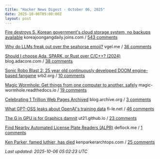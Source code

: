 ```yaml
---
title: "Hacker News Digest · October 06, 2025"
date: 2025-10-06T05:00:00Z
layout: post
---
```


[Fire destroys S. Korean government's cloud storage system, no backups available](https://koreajoongangdaily.joins.com/news/2025-10-01/national/socialAffairs/NIRS-fire-destroys-governments-cloud-storage-system-no-backups-available/2412936)  koreajoongangdaily.joins.com / [543 comments](https://news.ycombinator.com/item?id=45483386)

[Why do LLMs freak out over the seahorse emoji?](https://vgel.me/posts/seahorse/)  vgel.me / [36 comments](https://news.ycombinator.com/item?id=45487044)

[Should I choose Ada, SPARK, or Rust over C/C++? (2024)](https://blog.adacore.com/should-i-choose-ada-spark-or-rust-over-c-c)  blog.adacore.com / [38 comments](https://news.ycombinator.com/item?id=45486829)

[Sonic Robo Blast 2: 25 year old continuously developed DOOM engine-based fangame](https://www.srb2.org/)  srb2.org / [10 comments](https://news.ycombinator.com/item?id=45447226)

[Magic Wormhole: Get things from one computer to another, safely](https://magic-wormhole.readthedocs.io/en/latest/welcome.html)  magic-wormhole.readthedocs.io / [19 comments](https://news.ycombinator.com/item?id=45448747)

[Celebrating 1 Trillion Web Pages Archived](https://blog.archive.org/trillion/)  blog.archive.org / [3 comments](https://news.ycombinator.com/item?id=45487476)

[What GPT-OSS leaks about OpenAI's training data](https://fi-le.net/oss/)  fi-le.net / [46 comments](https://news.ycombinator.com/item?id=45483924)

[The G in GPU is for Graphics damnit](https://ut21.github.io/blog/triton.html)  ut21.github.io / [23 comments](https://news.ycombinator.com/item?id=45448416)

[Find Nearby Automated License Plate Readers (ALPR)](https://deflock.me/)  deflock.me / [1 comments](https://news.ycombinator.com/item?id=45487452)

[Ken Parker, famed luthier, has died](https://kenparkerarchtops.com)  kenparkerarchtops.com / [25 comments](https://news.ycombinator.com/item?id=45485736)


_Last updated: 2025-10-06 05:02:23 UTC_
